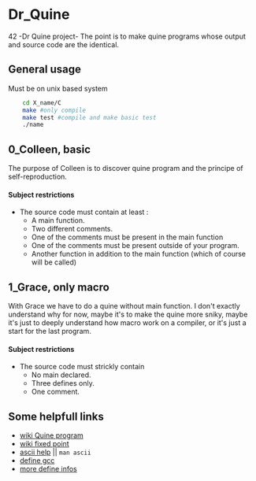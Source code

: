 # Dr_Quine
42 -Dr Quine project- The point is to make quine programs whose output and source code are the identical.

## General usage
Must be on unix based system
```bash
	cd X_name/C
	make #only compile
	make test #compile and make basic test
	./name
```

## 0_Colleen, basic
The purpose of Colleen is to discover quine program and the principe of self-reproduction.
#### Subject restrictions
- The source code must contain at least :
	- A main function.
	- Two different comments.
	- One of the comments must be present in the main function
	- One of the comments must be present outside of your program.
	- Another function in addition to the main function (which of course will be called)

## 1_Grace, only macro
With Grace we have to do a quine without main function. I don't exactly understand why for now, maybe it's to make the quine more sniky, maybe it's just to deeply understand how macro work on a compiler, or it's just a start for the last program.
#### Subject restrictions
- The source code must strickly contain
	- No main declared.
	- Three defines only.
	- One comment.
## Some helpfull links
- [wiki Quine program](https://fr.wikipedia.org/wiki/Quine_(informatique))
- [wiki fixed point](https://en.wikipedia.org/wiki/Fixed_point_(mathematics))
- [ascii help](https://theasciicode.com.ar/ascii-control-characters/horizontal-tab-ascii-code-9.html) || ```man ascii```
- [define gcc](https://gcc.gnu.org/onlinedocs/gcc-4.8.5/cpp/Stringification.html)
- [more define infos](https://renenyffenegger.ch/notes/development/languages/C-C-plus-plus/preprocessor/macros/stringify)
